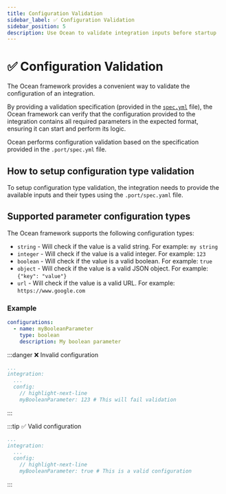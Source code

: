 ```yaml
---
title: Configuration Validation
sidebar_label: ✅ Configuration Validation
sidebar_position: 5
description: Use Ocean to validate integration inputs before startup
---
```


# ✅ Configuration Validation

The Ocean framework provides a convenient way to validate the configuration of an integration.

By providing a validation specification (provided in the [`spec.yml`](../../develop-an-integration/integration-spec-and-default-resources.md#specyaml-file) file), the Ocean framework can verify that the configuration provided to the integration contains all required parameters in the expected format, ensuring it can start and perform its logic.

Ocean performs configuration validation based on the specification provided in the `.port/spec.yml` file.

## How to setup configuration type validation

To setup configuration type validation, the integration needs to provide the available inputs and their types
using the `.port/spec.yaml` file.

## Supported parameter configuration types

The Ocean framework supports the following configuration types:

- `string` - Will check if the value is a valid string. For example: `my string`
- `integer` - Will check if the value is a valid integer. For example: `123`
- `boolean` - Will check if the value is a valid boolean. For example: `true`
- `object` - Will check if the value is a valid JSON object. For example: `{"key": "value"}`
- `url` - Will check if the value is a valid URL. For example: `https://www.google.com`

### Example

```yaml showLineNumbers title=".port/spec.yml"
configurations:
  - name: myBooleanParameter
    type: boolean
    description: My boolean parameter
```

:::danger ❌ Invalid configuration

```yaml showLineNumbers title="config.yml"
...
integration:
  ...
  config:
    // highlight-next-line
    myBooleanParameter: 123 # This will fail validation
```

:::

:::tip ✅ Valid configuration

```yaml showLineNumbers title="config.yml"
...
integration:
  ...
  config:
    // highlight-next-line
    myBooleanParameter: true # This is a valid configuration
```

:::
